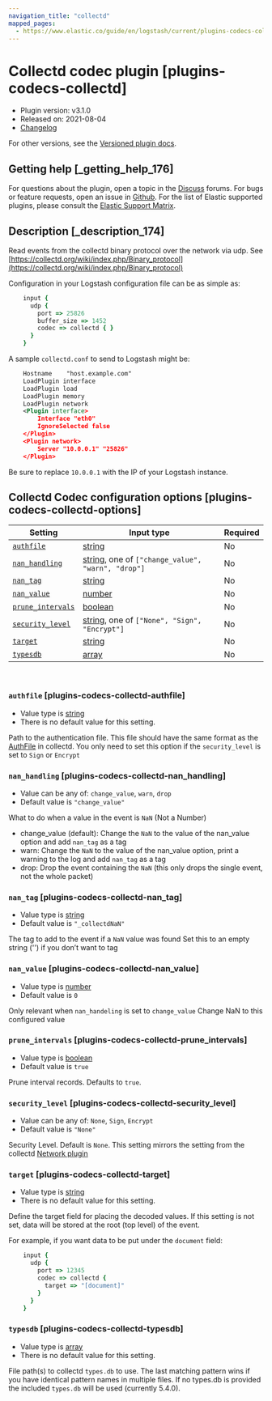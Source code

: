 ```yaml
---
navigation_title: "collectd"
mapped_pages:
  - https://www.elastic.co/guide/en/logstash/current/plugins-codecs-collectd.html
---
```


# Collectd codec plugin [plugins-codecs-collectd]


* Plugin version: v3.1.0
* Released on: 2021-08-04
* [Changelog](https://github.com/logstash-plugins/logstash-codec-collectd/blob/v3.1.0/CHANGELOG.md)

For other versions, see the [Versioned plugin docs](/vpr/codec-collectd-index.md).

## Getting help [_getting_help_176]

For questions about the plugin, open a topic in the [Discuss](http://discuss.elastic.co) forums. For bugs or feature requests, open an issue in [Github](https://github.com/logstash-plugins/logstash-codec-collectd). For the list of Elastic supported plugins, please consult the [Elastic Support Matrix](https://www.elastic.co/support/matrix#logstash_plugins).


## Description [_description_174]

Read events from the collectd binary protocol over the network via udp. See [https://collectd.org/wiki/index.php/Binary_protocol](https://collectd.org/wiki/index.php/Binary_protocol)

Configuration in your Logstash configuration file can be as simple as:

```ruby
    input {
      udp {
        port => 25826
        buffer_size => 1452
        codec => collectd { }
      }
    }
```

A sample `collectd.conf` to send to Logstash might be:

```xml
    Hostname    "host.example.com"
    LoadPlugin interface
    LoadPlugin load
    LoadPlugin memory
    LoadPlugin network
    <Plugin interface>
        Interface "eth0"
        IgnoreSelected false
    </Plugin>
    <Plugin network>
        Server "10.0.0.1" "25826"
    </Plugin>
```

Be sure to replace `10.0.0.1` with the IP of your Logstash instance.


## Collectd Codec configuration options [plugins-codecs-collectd-options]

| Setting | Input type | Required |
| --- | --- | --- |
| [`authfile`](plugins-codecs-collectd.md#plugins-codecs-collectd-authfile) | [string](value-types.md#string) | No |
| [`nan_handling`](plugins-codecs-collectd.md#plugins-codecs-collectd-nan_handling) | [string](value-types.md#string), one of `["change_value", "warn", "drop"]` | No |
| [`nan_tag`](plugins-codecs-collectd.md#plugins-codecs-collectd-nan_tag) | [string](value-types.md#string) | No |
| [`nan_value`](plugins-codecs-collectd.md#plugins-codecs-collectd-nan_value) | [number](value-types.md#number) | No |
| [`prune_intervals`](plugins-codecs-collectd.md#plugins-codecs-collectd-prune_intervals) | [boolean](value-types.md#boolean) | No |
| [`security_level`](plugins-codecs-collectd.md#plugins-codecs-collectd-security_level) | [string](value-types.md#string), one of `["None", "Sign", "Encrypt"]` | No |
| [`target`](plugins-codecs-collectd.md#plugins-codecs-collectd-target) | [string](value-types.md#string) | No |
| [`typesdb`](plugins-codecs-collectd.md#plugins-codecs-collectd-typesdb) | [array](value-types.md#array) | No |

 

### `authfile` [plugins-codecs-collectd-authfile]

* Value type is [string](value-types.md#string)
* There is no default value for this setting.

Path to the authentication file. This file should have the same format as the [AuthFile](http://collectd.org/documentation/manpages/collectd.conf.5.shtml#authfile_filename) in collectd. You only need to set this option if the `security_level` is set to `Sign` or `Encrypt`


### `nan_handling` [plugins-codecs-collectd-nan_handling]

* Value can be any of: `change_value`, `warn`, `drop`
* Default value is `"change_value"`

What to do when a value in the event is `NaN` (Not a Number)

* change_value (default): Change the `NaN` to the value of the nan_value option and add `nan_tag` as a tag
* warn: Change the `NaN` to the value of the nan_value option, print a warning to the log and add `nan_tag` as a tag
* drop: Drop the event containing the `NaN` (this only drops the single event, not the whole packet)


### `nan_tag` [plugins-codecs-collectd-nan_tag]

* Value type is [string](value-types.md#string)
* Default value is `"_collectdNaN"`

The tag to add to the event if a `NaN` value was found Set this to an empty string ('') if you don’t want to tag


### `nan_value` [plugins-codecs-collectd-nan_value]

* Value type is [number](value-types.md#number)
* Default value is `0`

Only relevant when `nan_handeling` is set to `change_value` Change NaN to this configured value


### `prune_intervals` [plugins-codecs-collectd-prune_intervals]

* Value type is [boolean](value-types.md#boolean)
* Default value is `true`

Prune interval records.  Defaults to `true`.


### `security_level` [plugins-codecs-collectd-security_level]

* Value can be any of: `None`, `Sign`, `Encrypt`
* Default value is `"None"`

Security Level. Default is `None`. This setting mirrors the setting from the collectd [Network plugin](https://collectd.org/wiki/index.php/Plugin:Network)


### `target` [plugins-codecs-collectd-target]

* Value type is [string](value-types.md#string)
* There is no default value for this setting.

Define the target field for placing the decoded values. If this setting is not set, data will be stored at the root (top level) of the event.

For example, if you want data to be put under the `document` field:

```ruby
    input {
      udp {
        port => 12345
        codec => collectd {
          target => "[document]"
        }
      }
    }
```


### `typesdb` [plugins-codecs-collectd-typesdb]

* Value type is [array](value-types.md#array)
* There is no default value for this setting.

File path(s) to collectd `types.db` to use. The last matching pattern wins if you have identical pattern names in multiple files. If no types.db is provided the included `types.db` will be used (currently 5.4.0).



